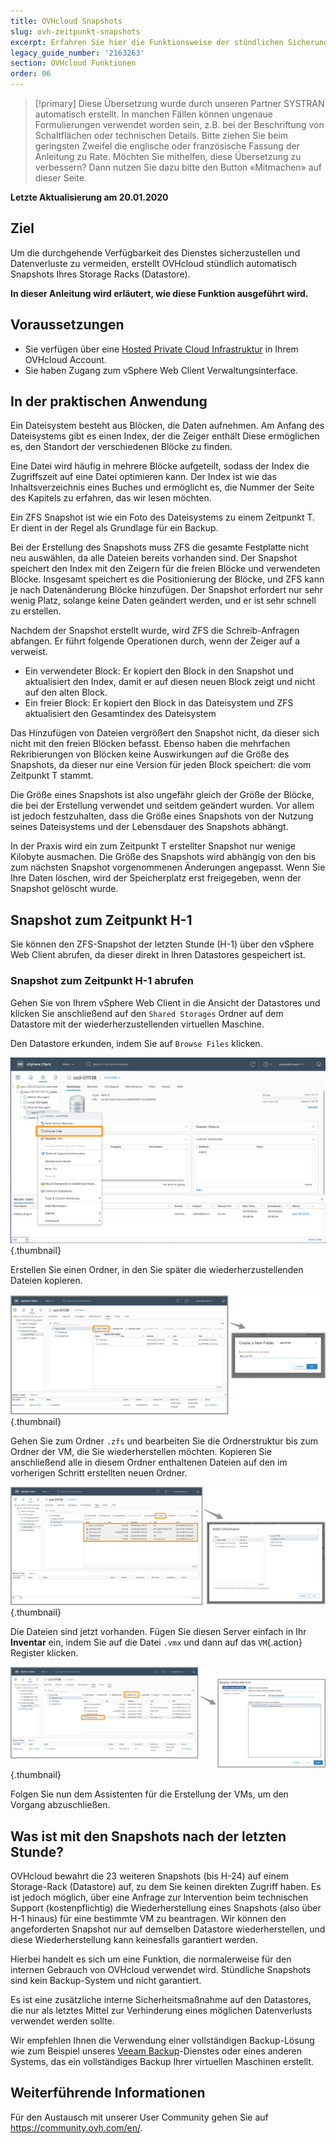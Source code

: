 ```yaml
---
title: OVHcloud Snapshots
slug: ovh-zeitpunkt-snapshots
excerpt: Erfahren Sie hier die Funktionsweise der stündlichen Sicherungen
legacy_guide_number: '2163263'
section: OVHcloud Funktionen
order: 06
---
```


> [!primary]
> Diese Übersetzung wurde durch unseren Partner SYSTRAN automatisch erstellt. In manchen Fällen können ungenaue Formulierungen verwendet worden sein, z.B. bei der Beschriftung von Schaltflächen oder technischen Details. Bitte ziehen Sie beim geringsten Zweifel die englische oder französische Fassung der Anleitung zu Rate. Möchten Sie mithelfen, diese Übersetzung zu verbessern? Dann nutzen Sie dazu bitte den Button «Mitmachen» auf dieser Seite.
>

**Letzte Aktualisierung am 20.01.2020**

## Ziel

Um die durchgehende Verfügbarkeit des Dienstes sicherzustellen und Datenverluste zu vermeiden, erstellt OVHcloud stündlich automatisch Snapshots Ihres Storage Racks (Datastore).

**In dieser Anleitung wird erläutert, wie diese Funktion ausgeführt wird.**

## Voraussetzungen

- Sie verfügen über eine [Hosted Private Cloud Infrastruktur](https://www.ovhcloud.com/de/enterprise/products/hosted-private-cloud/) in Ihrem OVHcloud Account.
- Sie haben Zugang zum vSphere Web Client Verwaltungsinterface.

## In der praktischen Anwendung

Ein Dateisystem besteht aus Blöcken, die Daten aufnehmen. Am Anfang des Dateisystems gibt es einen Index, der die Zeiger enthält Diese ermöglichen es, den Standort der verschiedenen Blöcke zu finden.

Eine Datei wird häufig in mehrere Blöcke aufgeteilt, sodass der Index die Zugriffszeit auf eine Datei optimieren kann. Der Index ist wie das Inhaltsverzeichnis eines Buches und ermöglicht es, die Nummer der Seite des Kapitels zu erfahren, das wir lesen möchten.
 
Ein ZFS Snapshot ist wie ein Foto des Dateisystems zu einem Zeitpunkt T. Er dient in der Regel als Grundlage für ein Backup.
 
Bei der Erstellung des Snapshots muss ZFS die gesamte Festplatte nicht neu auswählen, da alle Dateien bereits vorhanden sind. Der Snapshot speichert den Index mit den Zeigern für die freien Blöcke und verwendeten Blöcke. Insgesamt speichert es die Positionierung der Blöcke, und ZFS kann je nach Datenänderung Blöcke hinzufügen. Der Snapshot erfordert nur sehr wenig Platz, solange keine Daten geändert werden, und er ist sehr schnell zu erstellen.
 
Nachdem der Snapshot erstellt wurde, wird ZFS die Schreib-Anfragen abfangen. Er führt folgende Operationen durch, wenn der Zeiger auf a verweist.
 
- Ein verwendeter Block: Er kopiert den Block in den Snapshot und aktualisiert den Index, damit er auf diesen neuen Block zeigt und nicht auf den alten Block.
- Ein freier Block: Er kopiert den Block in das Dateisystem und ZFS aktualisiert den Gesamtindex des Dateisystem
 
Das Hinzufügen von Dateien vergrößert den Snapshot nicht, da dieser sich nicht mit den freien Blöcken befasst. Ebenso haben die mehrfachen Rekribierungen von Blöcken keine Auswirkungen auf die Größe des Snapshots, da dieser nur eine Version für jeden Block speichert: die vom Zeitpunkt T stammt.
 
Die Größe eines Snapshots ist also ungefähr gleich der Größe der Blöcke, die bei der Erstellung verwendet und seitdem geändert wurden. Vor allem ist jedoch festzuhalten, dass die Größe eines Snapshots von der Nutzung seines Dateisystems und der Lebensdauer des Snapshots abhängt.
 
In der Praxis wird ein zum Zeitpunkt T erstellter Snapshot nur wenige Kilobyte ausmachen. Die Größe des Snapshots wird abhängig von den bis zum nächsten Snapshot vorgenommenen Änderungen angepasst. Wenn Sie Ihre Daten löschen, wird der Speicherplatz erst freigegeben, wenn der Snapshot gelöscht wurde.

## Snapshot zum Zeitpunkt H-1

Sie können den ZFS-Snapshot der letzten Stunde (H-1) über den vSphere Web Client abrufen, da dieser direkt in Ihren Datastores gespeichert ist. 

### Snapshot zum Zeitpunkt H-1 abrufen

Gehen Sie von Ihrem vSphere Web Client in die Ansicht der Datastores und klicken Sie anschließend auf den `Shared Storages` Ordner auf dem Datastore mit der wiederherzustellenden virtuellen Maschine.

Den Datastore erkunden, indem Sie auf `Browse Files` klicken.

![](images/snapshot01.png){.thumbnail}

Erstellen Sie einen Ordner, in den Sie später die wiederherzustellenden Dateien kopieren.

![](images/snapshot02.png){.thumbnail}

Gehen Sie zum Ordner `.zfs` und bearbeiten Sie die Ordnerstruktur bis zum Ordner der VM, die Sie wiederherstellen möchten. Kopieren Sie anschließend alle in diesem Ordner enthaltenen Dateien auf den im vorherigen Schritt erstellten neuen Ordner.

![](images/snapshot03.png){.thumbnail}

Die Dateien sind jetzt vorhanden. Fügen Sie diesen Server einfach in Ihr **Inventar** ein, indem Sie auf die Datei `.vmx` und dann auf das `VM`{.action} Register klicken.

![](images/snapshot04.png){.thumbnail}

Folgen Sie nun dem Assistenten für die Erstellung der VMs, um den Vorgang abzuschließen.

## Was ist mit den Snapshots nach der letzten Stunde?

OVHcloud bewahrt die 23 weiteren Snapshots (bis H-24) auf einem Storage-Rack (Datastore) auf, zu dem Sie keinen direkten Zugriff haben. Es ist jedoch möglich, über eine Anfrage zur Intervention beim technischen Support (kostenpflichtig) die Wiederherstellung eines Snapshots (also über H-1 hinaus) für eine bestimmte VM zu beantragen. Wir können den angeforderten Snapshot nur auf demselben Datastore wiederherstellen, und diese Wiederherstellung kann keinesfalls garantiert werden.

Hierbei handelt es sich um eine Funktion, die normalerweise für den internen Gebrauch von OVHcloud verwendet wird. Stündliche Snapshots sind kein Backup-System und nicht garantiert.

Es ist eine zusätzliche interne Sicherheitsmaßnahme auf den Datastores, die nur als letztes Mittel zur Verhinderung eines möglichen Datenverlusts verwendet werden sollte.

Wir empfehlen Ihnen die Verwendung einer vollständigen Backup-Lösung wie zum Beispiel unseres [Veeam Backup](https://docs.ovh.com/gb/en/private-cloud/veeam-backup-as-a-service/)-Dienstes oder eines anderen Systems, das ein vollständiges Backup Ihrer virtuellen Maschinen erstellt.

## Weiterführende Informationen

Für den Austausch mit unserer User Community gehen Sie auf <https://community.ovh.com/en/>.
